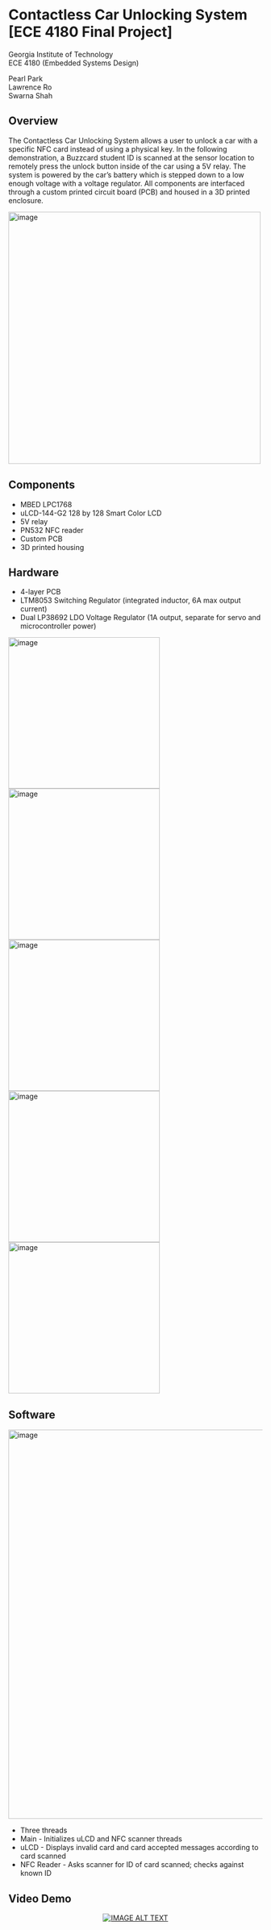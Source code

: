 # Contactless Car Unlocking System [ECE 4180 Final Project]

Georgia Institute of Technology \
ECE 4180 (Embedded Systems Design)

Pearl Park \
Lawrence Ro \
Swarna Shah 

## Overview

The Contactless Car Unlocking System allows a user to unlock a car with a specific NFC card instead of using a physical key. In the following demonstration, a Buzzcard student ID is scanned at the sensor location to remotely press the unlock button inside of the car using a 5V relay. The system is powered by the car’s battery which is stepped down to a low enough voltage with a voltage regulator. All components are interfaced through a custom printed circuit board (PCB) and housed in a 3D printed enclosure.

<img width="500" alt="image" src="https://github.com/jinjupk/4180-Final-Project/assets/84649940/1b4081ca-8d57-4e15-b276-a4e61ceaf6de">

## Components
- MBED LPC1768
- uLCD-144-G2 128 by 128 Smart Color LCD
- 5V relay
- PN532 NFC reader
- Custom PCB
- 3D printed housing

## Hardware
- 4-layer PCB
- LTM8053 Switching Regulator (integrated inductor, 6A max output current)
- Dual LP38692 LDO Voltage Regulator (1A output, separate for servo and microcontroller power)
  
<img width="300" alt="image" src="https://github.com/jinjupk/4180-Final-Project/assets/84649940/daebe276-06e1-489d-957f-789a28a51bac">

<img width="300" alt="image" src="https://github.com/jinjupk/4180-Final-Project/assets/84649940/6131d9c1-6522-4b9e-b837-db9dbf526d21">

<img width="300" alt="image" src="https://github.com/jinjupk/4180-Final-Project/assets/84649940/b8624fc9-eb10-44dd-94dc-f7f1fa32fb53">

<img width="300" alt="image" src="https://github.com/jinjupk/4180-Final-Project/assets/84649940/1662e17f-f3a3-4a4a-bc73-dae7046b8dbb">

<img width="300" alt="image" src="https://github.com/jinjupk/4180-Final-Project/assets/67740649/45c3ca0f-bf4f-47bc-aeb3-d640ea21835d">

## Software

<img width="772" alt="image" src="https://github.com/jinjupk/4180-Final-Project/assets/84649940/6ec4ba2e-4283-4992-b49e-cfa5d3996012">

- Three threads
- Main - Initializes uLCD and NFC scanner threads
- uLCD - Displays invalid card and card accepted messages according to card scanned
- NFC Reader - Asks scanner for ID of card scanned; checks against known ID

## Video Demo

<div align="center">
  <a href="https://www.youtube.com/watch?v=it5jC_XB_L4"><img src="https://img.youtube.com/vi/it5jC_XB_L4/0.jpg" alt="IMAGE ALT TEXT"></a>
</div>
